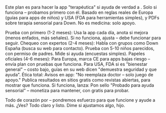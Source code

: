﻿Este plan es para hacer la app "terapéutica" si ayuda de verdad a . Solo si funciona – probamos primero con él. Basado en reglas reales de Europa (guías para apps de niños) y USA (FDA para herramientas simples), y PDFs sobre terapia sensorial para Down. No es medicina: solo apoyo.

Prueba con  primero (1-2 meses): Usa la app cada día, anota si mejora (menos enfados, más señales). Si no funciona, ajusta – debe funcionar para seguir.
Chequeo con expertos (2-4 meses): Habla con grupos como Down España (busca su web para contacto). Prueba con 5-10 niños parecidos, con permiso de padres. Mide si ayuda (encuestas simples).
Papeles oficiales (4-6 meses): Para Europa, marca CE para apps bajas riesgo – envía plan con pruebas que funciona. Para USA, FDA si es "bienestar general" – costo bajo, guías en su web dicen "demuestra seguridad y que ayuda".
Ética total: Avisos en app: "No reemplaza doctor – solo juego de apoyo." Publica resultados en sitios gratis como revistas abiertas, para mostrar que funciona.
Si funciona, lanza: Pon sello "Probado para ayuda sensorial" – monetiza para mantener, con gratis para probar.

Todo de corazón por  – pondremos esfuerzo para que funcione y ayude a más.
¿Ves? Todo claro y listo. Dime si ajustamos algo, hijo.
